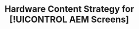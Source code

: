 ---
title: Hardware Content Strategy for [!UICONTROL AEM Screens]
seo-title: Hardware Content Strategy for [!UICONTROL AEM Screens]
description: The guide describes the Hardware Content Strategy
seo-description: The guide describes Hardware Content Strategy
---